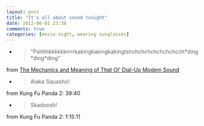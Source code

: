 ```yaml
---
layout: post
title: "It's all about sound tonight"
date: 2012-06-01 23:38
comments: true
categories: [movie night, wearing sunglasses]
---
```

* >"Pshhhkkkkkkrrrrkakingkakingkakingtshchchchchchchchcch\*ding\*ding\*ding"    

from [The Mechanics and Meaning of That Ol' Dial-Up Modem Sound](http://www.theatlantic.com/technology/archive/2012/06/the-mechanics-and-meaning-of-that-ol-dial-up-modem-sound/257816/)

* >Alaka Squasho!

from Kung Fu Panda 2: 39:40

* >Skadoosh!  

from Kung Fu Panda 2: 1:15:11

